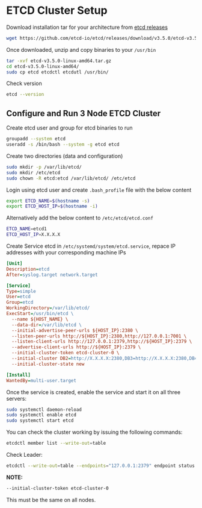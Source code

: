 # ETCD Cluster Setup

Download installation tar for your architecture from [etcd releases](https://github.com/etcd-io/etcd/releases/)

```sh
wget https://github.com/etcd-io/etcd/releases/download/v3.5.0/etcd-v3.5.0-linux-amd64.tar.gz
```

Once downloaded, unzip and copy binaries to your `/usr/bin`

```sh
tar -xvf etcd-v3.5.0-linux-amd64.tar.gz
cd etcd-v3.5.0-linux-amd64/
sudo cp etcd etcdctl etcdutl /usr/bin/
```

Check version

```sh
etcd --version
```

## Configure and Run 3 Node ETCD Cluster

Create etcd user and group for etcd binaries to run

```sh
groupadd --system etcd
useradd -s /bin/bash --system -g etcd etcd
```

Create two directories (data and configuration)

```sh
sudo mkdir -p /var/lib/etcd/
sudo mkdir /etc/etcd
sudo chown -R etcd:etcd /var/lib/etcd/ /etc/etcd
```

Login using etcd user and create `.bash_profile` file with the below content

```sh
export ETCD_NAME=$(hostname -s)
export ETCD_HOST_IP=$(hostname -i)
```

Alternatively add the below content to `/etc/etcd/etcd.conf` 

```sh
ETCD_NAME=etcd1
ETCD_HOST_IP=X.X.X.X

```

Create Service etcd in `/etc/systemd/system/etcd.service`, repace IP addresses with your corresponding machine IPs

```ini
[Unit]
Description=etcd
After=syslog.target network.target

[Service]
Type=simple
User=etcd
Group=etcd
WorkingDirectory=/var/lib/etcd/
ExecStart=/usr/bin/etcd \
  --name ${HOST_NAME} \
  --data-dir=/var/lib/etcd \
  --initial-advertise-peer-urls ${HOST_IP}:2380 \
  --listen-peer-urls http://${HOST_IP}:2380,http://127.0.0.1:7001 \
  --listen-client-urls http://127.0.0.1:2379,http://${HOST_IP}:2379 \
  --advertise-client-urls http://${HOST_IP}:2379 \
  --initial-cluster-token etcd-cluster-0 \
  --initial-cluster DB2=http://X.X.X.X:2380,DB3=http://X.X.X.X:2380,DB4=http://X.X.X.X:2380 \
  --initial-cluster-state new

[Install]
WantedBy=multi-user.target
```

Once the service is created, enable the service and start it on all three servers:

```sh
sudo systemctl daemon-reload
sudo systemctl enable etcd
sudo systemctl start etcd
```

You can check the cluster working by issuing the following commands:

```sh
etcdctl member list --write-out=table
```

Check Leader:

```sh
etcdctl --write-out=table --endpoints="127.0.0.1:2379" endpoint status
```

**NOTE:**

```sh
--initial-cluster-token etcd-cluster-0
```

This must be the same on all nodes.
